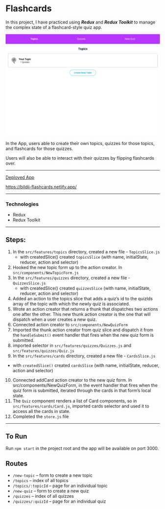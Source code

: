 # Flashcards

In this project, I have practiced using **_Redux_** and **_Redux Toolkit_** to manage the complex state of a flashcard-style quiz app.

![Hero](./titlepic.png "Hero")

In the App, users able to create their own topics, quizzes for those topics, and flashcards for those quizzes.

Users will also be able to interact with their quizzes by flipping flashcards over.

------------
[Deployed App](https://bildii-flashcards.netlify.app/ "Deployed App")

https://bildii-flashcards.netlify.app/

------------
### Technologies
- Redux
- Redux Toolkit

------------

## Steps:

1. In the `src/features/topics` directory, created a new file - `TopicsSlice.js`
   - with createdSlice() created `topicsSlice` (with name, initialState, reducer, action and selector)
2. Hooked the new topic form up to the action creator. In `src/components/NewTopicForm.js`
3. In the `src/features/quizzes` directory, created a new file - `QuizzesSlice.js`
   - with createdSlice() created `quizzesSlice` (with name, initialState, reducer, action and selector)
4. Added an action to the topics slice that adds a quiz’s id to the quizIds array of the topic with which the newly quiz is associated.
5. Wrote an action creator that returns a thunk that dispatches two actions one after the other. This new thunk action creator is the one that will dispatch when a user creates a new quiz.
6. Connected action creator to `src/components/NewQuizForm`
7. Imported the thunk action creator from quiz slice and dispatch it from the `handleSubmit()` event handler that fires when the new quiz form is submitted.
8. imported selector in `src/features/quizzes/Quizzes.js` and `src/features/quizzes/Quiz.js`
9. In the `src/features/cards` directory, created a new file - `CardsSlice.js`

- with `createdSlice()` created `cardsSlice` (with name, initialState, reducer, action and selector)

10. Connected addCard action creator to the new quiz form. In src/components/NewQuizForm, in the event handler that fires when the quiz form is submitted, iterated through the cards in that form’s local state.
11. The `Quiz` component renders a list of Card components, so in `src/features/cards/Card.js`, imported cards selector and used it to access all the cards in state.
12. Completed the `store.js` file

---

## To Run

Run `npm start` in the project root and the app will be available on port 3000.

## Routes

- `/new-topic` – form to create a new topic
- `/topics` – index of all topics
- `/topics/:topicId` – page for an individual topic
- `/new-quiz` – form to create a new quiz
- `/quizzes` – index of all quizzes
- `/quizzes/:quizId` – page for an individual quiz
